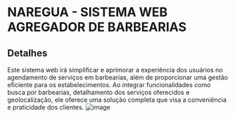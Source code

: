 # NAREGUA - SISTEMA WEB AGREGADOR DE BARBEARIAS

## Detalhes 
Este sistema web irá simplificar e aprimorar a experiência dos usuários no agendamento de serviços em barbearias, além de proporcionar uma gestão eficiente para os estabelecimentos. Ao integrar funcionalidades como busca por barbearias, detalhamento dos serviços oferecidos e geolocalização, ele oferece uma solução completa que visa a conveniência e praticidade dos clientes. 
![image](https://github.com/PedrOliveiraM/Naregua-project/assets/111465970/f1af767e-78da-4bae-816b-2a8c14c78bc6](https://github.com/PedrOliveiraM/Naregua-project/blob/master/public/MainDesk.png))

